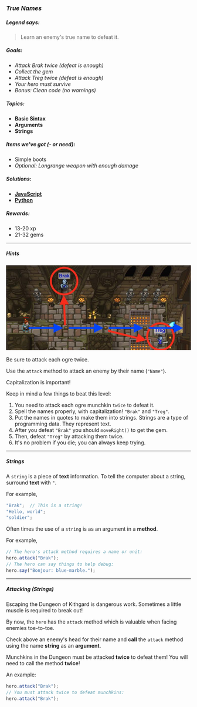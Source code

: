 ### _True Names_

##### _Legend says:_
> Learn an enemy's true name to defeat it.

##### _Goals:_
+ _Attack Brak twice (defeat is enough)_
+ _Collect the gem_
+ _Attack Treg twice (defeat is enough)_
+ _Your hero must survive_
+ _Bonus: Clean code (no warnings)_

##### _Topics:_
+ **Basic Sintax**
+ **Arguments**
+ **Strings**

##### _Items we've got (- or need):_
+ Simple boots
+ _Optional: Longrange weapon with enough damage_

##### _Solutions:_
+ **[JavaScript](trueNames.js)**
+ **[Python](true_names.py)**

##### _Rewards:_
+ 13-20 xp
+ 21-32 gems

___

##### _Hints_

![](img/true_names.jpeg)

Be sure to attack each ogre twice.

Use the `attack` method to attack an enemy by their name (`"Name"`).

Capitalization is important!

Keep in mind a few things to beat this level:
1. You need to attack each ogre munchkin `twice` to defeat it.
2. Spell the names properly, with capitalization! `"Brak"` and `"Treg"`.
3. Put the names in quotes to make them into strings. Strings are a type of programming data. They represent text.
4. After you defeat `"Brak"` you should `moveRight()` to get the gem.
5. Then, defeat `"Treg"` by attacking them twice.
6. It's no problem if you die; you can always keep trying.

___

##### _Strings_

A `string` is a piece of **text** information. To tell the computer about a string, surround **text** with `"`.

For example,

```javascript
"Brak";  // This is a string!
"Hello, world";
"soldier";
```

Often times the use of a `string` is as an argument in a **method**.

For example,

```javascript
// The hero's attack method requires a name or unit:
hero.attack("Brak");
// The hero can say things to help debug:
hero.say("Bonjour: blue-marble.");
```

___

##### _Attacking (Strings)_

Escaping the Dungeon of Kithgard is dangerous work. Sometimes a little muscle is required to break out!

By now, the `hero` has the `attack` method which is valuable when facing enemies toe-to-toe.

Check above an enemy's head for their name and **call** the `attack` method using the name **string** as an **argument**.

Munchkins in the Dungeon must be attacked **twice** to defeat them! You will need to call the method **twice**!

An example:

```javascript
hero.attack("Brak");
// You must attack twice to defeat munchkins:
hero.attack("Brak");
```
